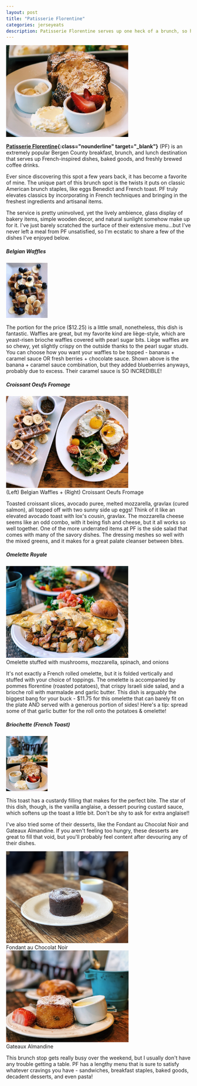 ```yaml
---
layout: post
title: "Patisserie Florentine"
categories: jerseyeats
description: Patisserie Florentine serves up one heck of a brunch, so here's some of my recommendations!
---
```

<div class="singleimagecontainer">
    <img src="/assets/images/jerseyeats/patisserie/frenchtoastcrop.jpg" height="250px" class="image">
</div>

**[Patisserie Florentine](https://www.patisserieflorentine.com/){:class="nounderline" target="_blank"}** (PF) is an extremely popular Bergen County breakfast, brunch, and lunch destination that serves up French-inspired dishes, baked goods, and freshly brewed coffee drinks.  <!-- MORE -->

Ever since discovering this spot a few years back, it has become a favorite of mine. The unique part of this brunch spot is the twists it puts on classic American brunch staples, like eggs Benedict and French toast. PF truly elevates classics by incorporating in French techniques and bringing in the freshest ingredients and artisanal items.

The service is pretty uninvolved, yet the lively ambience, glass display of bakery items, simple wooden decor, and natural sunlight somehow make up for it. I've just barely scratched the surface of their extensive menu...but I've never left a meal from PF unsatisfied, so I'm ecstatic to share a few of the dishes I've enjoyed below.

##### Belgian Waffles

<div class="singleimagecontainer">
    <img src="/assets/images/jerseyeats/patisserie/waffles.JPG" height="150px" class="image">
</div>

The portion for the price ($12.25) is a little small, nonetheless, this dish is fantastic. Waffles are great, but my favorite kind are liège-style, which are yeast-risen brioche waffles covered with pearl sugar bits. Liège waffles are so chewy, yet slightly crispy on the outside thanks to the pearl sugar studs. You can choose how you want your waffles to be topped - bananas + caramel sauce OR fresh berries + chocolate sauce. Shown above is the banana + caramel sauce combination, but they added blueberries anyways, probably due to excess. Their caramel sauce is SO INCREDIBLE!

##### Croissant Oeufs Fromage

<div class="singleimagecontainer">
    <img src="/assets/images/jerseyeats/patisserie/patisserie.jpg" height="250px" class="image">
    <div class="singleimageoverlay">(Left) Belgian Waffles + (Right) Croissant Oeufs Fromage</div>  
</div>

Toasted croissant slices, avocado puree, melted mozzarella, gravlax (cured salmon), all topped off with two sunny side up eggs! Think of it like an elevated avocado toast with lox's cousin, gravlax. The mozzarella cheese seems like an odd combo, with it being fish and cheese, but it all works so well together. One of the more underrated items at PF is the side salad that comes with many of the savory dishes. The dressing meshes so well with the mixed greens, and it makes for a great palate cleanser between bites.

##### Omelette Royale

<div class="singleimagecontainer">
    <img src="/assets/images/jerseyeats/patisserie/omelet.jpg" height="250px" class="image">
    <div class="singleimageoverlay">Omelette stuffed with mushrooms, mozzarella, spinach, and onions</div>  
</div>

It's not exactly a French rolled omelette, but it is folded vertically and stuffed with your choice of toppings. The omelette is accompanied by pommes florentine (roasted potatoes), that crispy Israeli side salad, and a brioche roll with marmalade and garlic butter. This dish is arguably the biggest bang for your buck - $11.75 for this omelette that can barely fit on the plate AND served with a generous portion of sides! Here's a tip: spread some of that garlic butter for the roll onto the potatoes & omelette!

##### Briochette (French Toast)

<div class="singleimagecontainer">
    <img src="/assets/images/jerseyeats/patisserie/frenchtoast.JPG" height="150px" class="image">
</div>

This toast has a custardy filling that makes for the perfect bite. The star of this dish, though, is the vanilla anglaise, a dessert pouring custard sauce, which softens up the toast a little bit. Don't be shy to ask for extra anglaise!!

I've also tried some of their desserts, like the Fondant au Chocolat Noir and Gateaux Almandine. If you aren't feeling too hungry, these desserts are great to fill that void, but you'll probably feel content after devouring any of their dishes.

<div class="flex-container">
  <div class="flex-item">
        <img src="/assets/images/jerseyeats/patisserie/patisseriechoco.jpg" height="250px" class="image">
        <div class="flexoverlay">Fondant au Chocolat Noir</div>
  </div>
  <div class="flex-item">
        <img src="/assets/images/jerseyeats/patisserie/almandine.jpg" height="250px" class="image">
        <div class="flexoverlay">Gateaux Almandine</div>
  </div>
</div>

This brunch stop gets really busy over the weekend, but I usually don't have any trouble getting a table. PF has a lengthy menu that is sure to satisfy whatever cravings you have - sandwiches, breakfast staples, baked goods, decadent desserts, and even pasta!